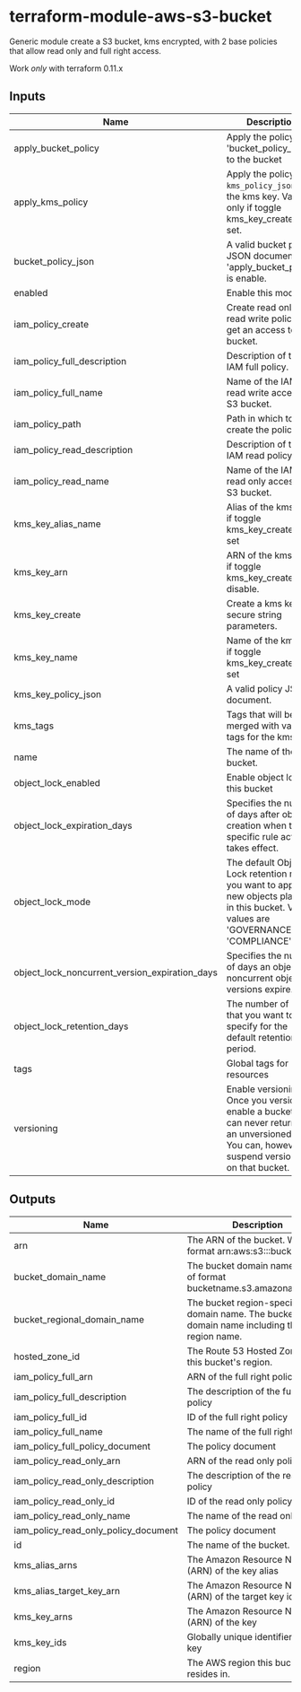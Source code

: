 # terraform-module-aws-s3-bucket

Generic module create a S3 bucket, kms encrypted, with 2 base policies that allow read only and full right access.

Work *only* with terraform 0.11.x

<!-- BEGINNING OF PRE-COMMIT-TERRAFORM DOCS HOOK -->
## Inputs

| Name | Description | Type | Default | Required |
|------|-------------|:----:|:-----:|:-----:|
| apply\_bucket\_policy | Apply the policy 'bucket_policy_json' to the bucket | string | `"false"` | no |
| apply\_kms\_policy | Apply the policy `kms_policy_json` to the kms key. Valid only if toggle kms_key_create is set. | string | `"false"` | no |
| bucket\_policy\_json | A valid bucket policy JSON document if 'apply_bucket_policy' is enable. | string | `""` | no |
| enabled | Enable this module | string | `"true"` | no |
| iam\_policy\_create | Create read only and read write policy to get an access to S3 bucket. | string | `"false"` | no |
| iam\_policy\_full\_description | Description of the IAM full policy. | string | `""` | no |
| iam\_policy\_full\_name | Name of the IAM read write access to S3 bucket. | string | `""` | no |
| iam\_policy\_path | Path in which to create the policies. | string | `"/"` | no |
| iam\_policy\_read\_description | Description of the IAM read policy. | string | `""` | no |
| iam\_policy\_read\_name | Name of the IAM read only access to S3 bucket. | string | `""` | no |
| kms\_key\_alias\_name | Alias of the kms key if toggle kms_key_create is set | string | `""` | no |
| kms\_key\_arn | ARN of the kms key if toggle kms_key_create is disable. | string | `""` | no |
| kms\_key\_create | Create a kms key for secure string parameters. | string | `"false"` | no |
| kms\_key\_name | Name of the kms key if toggle kms_key_create is set | string | `""` | no |
| kms\_key\_policy\_json | A valid policy JSON document. | string | `""` | no |
| kms\_tags | Tags that will be merged with variable tags for the kms key | map | `{}` | no |
| name | The name of the bucket. | string | n/a | yes |
| object\_lock\_enabled | Enable object lock on this bucket | string | `"false"` | no |
| object\_lock\_expiration\_days | Specifies the number of days after object creation when the specific rule action takes effect. | string | `"1"` | no |
| object\_lock\_mode | The default Object Lock retention mode you want to apply to new objects placed in this bucket. Valid values are 'GOVERNANCE' and 'COMPLIANCE' | string | `"COMPLIANCE"` | no |
| object\_lock\_noncurrent\_version\_expiration\_days | Specifies the number of days an object is noncurrent object versions expire. | string | `"1"` | no |
| object\_lock\_retention\_days | The number of days that you want to specify for the default retention period. | string | `"1"` | no |
| tags | Global tags for resources | map | `{}` | no |
| versioning | Enable versioning. Once you version-enable a bucket, it can never return to an unversioned state. You can, however, suspend versioning on that bucket. | string | `"false"` | no |

## Outputs

| Name | Description |
|------|-------------|
| arn | The ARN of the bucket. Will be of format arn:aws:s3:::bucketname. |
| bucket\_domain\_name | The bucket domain name. Will be of format bucketname.s3.amazonaws.com. |
| bucket\_regional\_domain\_name | The bucket region-specific domain name. The bucket domain name including the region name. |
| hosted\_zone\_id | The Route 53 Hosted Zone ID for this bucket's region. |
| iam\_policy\_full\_arn | ARN of the full right policy |
| iam\_policy\_full\_description | The description of the full right policy |
| iam\_policy\_full\_id | ID of the full right policy |
| iam\_policy\_full\_name | The name of the full right policy |
| iam\_policy\_full\_policy\_document | The policy document |
| iam\_policy\_read\_only\_arn | ARN of the read only policy |
| iam\_policy\_read\_only\_description | The description of the read only policy |
| iam\_policy\_read\_only\_id | ID of the read only policy |
| iam\_policy\_read\_only\_name | The name of the read only policy |
| iam\_policy\_read\_only\_policy\_document | The policy document |
| id | The name of the bucket. |
| kms\_alias\_arns | The Amazon Resource Name (ARN) of the key alias |
| kms\_alias\_target\_key\_arn | The Amazon Resource Name (ARN) of the target key identifier |
| kms\_key\_arns | The Amazon Resource Name (ARN) of the key |
| kms\_key\_ids | Globally unique identifier for the key |
| region | The AWS region this bucket resides in. |

<!-- END OF PRE-COMMIT-TERRAFORM DOCS HOOK -->

